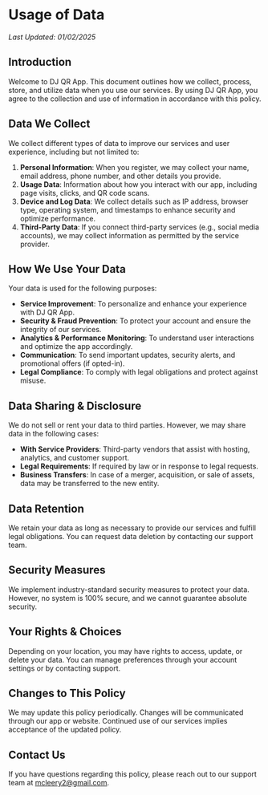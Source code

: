 # Usage of Data

*Last Updated: 01/02/2025*

## Introduction

Welcome to DJ QR App. This document outlines how we collect, process, store, and utilize data when you use our services. By using DJ QR App, you agree to the collection and use of information in accordance with this policy.

## Data We Collect

We collect different types of data to improve our services and user experience, including but not limited to:

1. **Personal Information**: When you register, we may collect your name, email address, phone number, and other details you provide.
2. **Usage Data**: Information about how you interact with our app, including page visits, clicks, and QR code scans.
3. **Device and Log Data**: We collect details such as IP address, browser type, operating system, and timestamps to enhance security and optimize performance.
4. **Third-Party Data**: If you connect third-party services (e.g., social media accounts), we may collect information as permitted by the service provider.

## How We Use Your Data

Your data is used for the following purposes:

* **Service Improvement**: To personalize and enhance your experience with DJ QR App.
* **Security & Fraud Prevention**: To protect your account and ensure the integrity of our services.
* **Analytics & Performance Monitoring**: To understand user interactions and optimize the app accordingly.
* **Communication**: To send important updates, security alerts, and promotional offers (if opted-in).
* **Legal Compliance**: To comply with legal obligations and protect against misuse.

## Data Sharing & Disclosure

We do not sell or rent your data to third parties. However, we may share data in the following cases:

* **With Service Providers**: Third-party vendors that assist with hosting, analytics, and customer support.
* **Legal Requirements**: If required by law or in response to legal requests.
* **Business Transfers**: In case of a merger, acquisition, or sale of assets, data may be transferred to the new entity.

## Data Retention

We retain your data as long as necessary to provide our services and fulfill legal obligations. You can request data deletion by contacting our support team.

## Security Measures

We implement industry-standard security measures to protect your data. However, no system is 100% secure, and we cannot guarantee absolute security.

## Your Rights & Choices

Depending on your location, you may have rights to access, update, or delete your data. You can manage preferences through your account settings or by contacting support.

## Changes to This Policy

We may update this policy periodically. Changes will be communicated through our app or website. Continued use of our services implies acceptance of the updated policy.

## Contact Us

If you have questions regarding this policy, please reach out to our support team at mcleery2@gmail.com.
